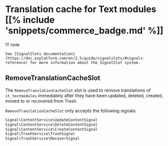 # Translation cache for Text modules [[% include 'snippets/commerce_badge.md' %]]

!!! note

    See [SignalSlots documentation](https://doc.ezplatform.com/en/2.5/guide/signalslots/#signals-reference) for more information about the SignalSlot system.

## RemoveTranslationCacheSlot

The `RemoveTranslationCacheSlot` slot is used to remove translations of `st_textmodules` immediately after they have been updated, deleted, created, moved to or recovered from Trash.

`RemoveTranslationCacheSlot` only accepts the following signals:

``` php
Signal\ContentService\UpdateContentSignal
Signal\ContentService\DeleteContentSignal
Signal\ContentService\CreateContentSignal
Signal\TrashService\TrashSignal
Signal\TrashService\RecoverSignal
```
